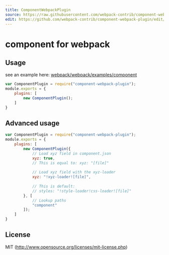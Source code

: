 ```yaml
---
title: ComponentWebpackPlugin
source: https://raw.githubusercontent.com/webpack-contrib/component-webpack-plugin/master/README.md
edit: https://github.com/webpack-contrib/component-webpack-plugin/edit/master/README.md
---
```

# component for webpack

## Usage

see an example here: [webpack/webpack/examples/component](https://github.com/webpack/webpack/tree/master/examples/component)

``` javascript
var ComponentPlugin = require("component-webpack-plugin");
module.exports = {
	plugins: [
		new ComponentPlugin();
	]
}
```

## Advanced usage

``` javascript
var ComponentPlugin = require("component-webpack-plugin");
module.exports = {
	plugins: [
		new ComponentPlugin({
			// Load xyz field in component.json
			xyz: true,
			// This is equal to: xyz: "[file]"
			
			// Load xyz field with the xyz-loader
			xyz: "!xyz-loader![file]",
			
			// This is default:
			// styles: "!style-loader!css-loader![file]"
		}, [
			// Lookup paths
			"component"
		]);
	]
}
```


## License

MIT (http://www.opensource.org/licenses/mit-license.php)
